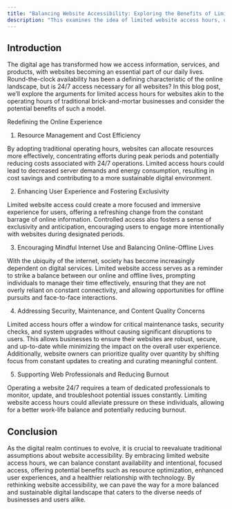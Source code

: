 ```yaml
---
title: "Balancing Website Accessibility: Exploring the Benefits of Limited Access Hours"
description: "This examines the idea of limited website access hours, questioning the necessity of 24/7 availability. It highlights potential benefits such as resource optimization, enhanced user experiences, mindful internet use, improved security, and reduced burnout among web professionals, encouraging a reevaluation of website accessibility for a balanced digital landscape."
---
```


## Introduction

The digital age has transformed how we access information, services, and
products, with websites becoming an essential part of our daily lives.
Round-the-clock availability has been a defining characteristic of the online
landscape, but is 24/7 access necessary for all websites? In this blog post,
we’ll explore the arguments for limited access hours for websites akin to the
operating hours of traditional brick-and-mortar businesses and consider the
potential benefits of such a model.

Redefining the Online Experience

1. Resource Management and Cost Efficiency

By adopting traditional operating hours, websites can allocate resources more
effectively, concentrating efforts during peak periods and potentially reducing
costs associated with 24/7 operations. Limited access hours could lead to
decreased server demands and energy consumption, resulting in cost savings and
contributing to a more sustainable digital environment.

2. Enhancing User Experience and Fostering Exclusivity

Limited website access could create a more focused and immersive experience for
users, offering a refreshing change from the constant barrage of online
information. Controlled access also fosters a sense of exclusivity and
anticipation, encouraging users to engage more intentionally with websites
during designated periods.

3. Encouraging Mindful Internet Use and Balancing Online-Offline Lives

With the ubiquity of the internet, society has become increasingly dependent on
digital services. Limited website access serves as a reminder to strike a
balance between our online and offline lives, prompting individuals to manage
their time effectively, ensuring that they are not overly reliant on constant
connectivity, and allowing opportunities for offline pursuits and face-to-face
interactions.

4. Addressing Security, Maintenance, and Content Quality Concerns

Limited access hours offer a window for critical maintenance tasks, security
checks, and system upgrades without causing significant disruptions to users.
This allows businesses to ensure their websites are robust, secure, and
up-to-date while minimizing the impact on the overall user experience.
Additionally, website owners can prioritize quality over quantity by shifting
focus from constant updates to creating and curating meaningful content.

5. Supporting Web Professionals and Reducing Burnout

Operating a website 24/7 requires a team of dedicated professionals to monitor,
update, and troubleshoot potential issues constantly. Limiting website access
hours could alleviate pressure on these individuals, allowing for a better
work-life balance and potentially reducing burnout.

## Conclusion

As the digital realm continues to evolve, it is crucial to reevaluate
traditional assumptions about website accessibility. By embracing limited
website access hours, we can balance constant availability and intentional,
focused access, offering potential benefits such as resource optimization,
enhanced user experiences, and a healthier relationship with technology. By
rethinking website accessibility, we can pave the way for a more balanced and
sustainable digital landscape that caters to the diverse needs of businesses and
users alike.
